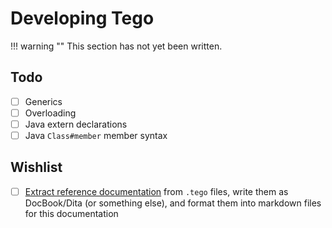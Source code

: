 # Developing Tego

!!! warning ""
    This section has not yet been written.

## Todo

- [ ] Generics
- [ ] Overloading
- [ ] Java extern declarations
- [ ] Java `Class#member` member syntax

## Wishlist

- [ ] [Extract reference documentation](extract-reference-docs.md) from `.tego` files, write them as DocBook/Dita (or something else), and format them into markdown files for this documentation